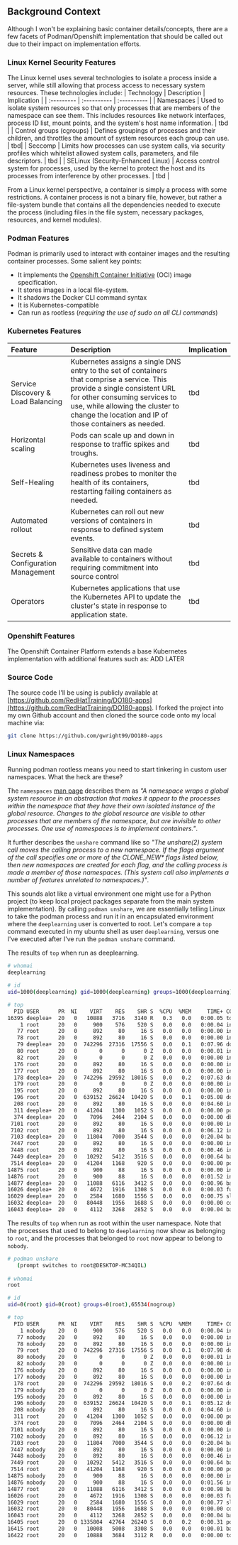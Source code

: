 ## Background Context

Although I won't be explaining basic container details/concepts, there are a few facets of Podman/Openshift implementation that should be called out due to their impact on implementation efforts.

### Linux Kernel Security Features
The Linux kernel uses several technologies to isolate a process inside a server, while still allowing that process access to necessary system resources. These technologies include:
| Technology | Description | Implication |
| :--------- | :---------- | :---------- |
| Namespaces | Used to isolate system resources so that only processes that are members of the namespace can see them. This includes resources like network interfaces, process ID list, mount points, and the system's host name information. | tbd |
| Control groups (cgroups) | Defines groupings of processes and their children, and throttles the amount of system resources each group can use. | tbd|
| Seccomp | Limits how processes can use system calls, via security profiles which whitelist allowed system calls, parameters, and file descriptors. | tbd |
| SELinux (Security-Enhanced Linux) | Access control system for processes, used by the kernel to protect the host and its processes from interference by other processes. | tbd |

From a Linux kernel perspective, a container is simply a process with some restrictions. A container process is not a binary file, however, but rather a file-system bundle that contains all the dependencies needed to execute the process (including files in the file system, necessary packages, resources, and kernel modules).

### Podman Features
Podman is primarily used to interact with container images and the resulting container processes. Some salient key points:
* It implements the [Openshift Container Initiative](https://www.opencontainers.org) (OCI) image specification.
* It stores images in a local file-system.
* It shadows the Docker CLI command syntax
* It is Kubernetes-compatible
* Can run as rootless (_requiring the use of sudo on all CLI commands_)

### Kubernetes Features
| Feature | Description | Implication |
| :------ | :---------- | :---------- |
| Service Discovery & Load Balancing| Kubernetes assigns a single DNS entry to the set of containers that comprise a service. This provide a single consistent URL for other consuming services to use, while allowing the cluster to change the location and IP of those containers as needed. | tbd |
| Horizontal scaling | Pods can scale up and down in response to traffic spikes and troughs. |  tbd |
| Self-Healing | Kubernetes uses liveness and readiness probes to moniter the health of its containers, restarting failing containers as needed. | tbd |
| Automated rollout | Kubernetes can roll out new versions of containers in response to defined system events. | tbd |
| Secrets & Configuration Management | Sensitive data can made available to containers without requiring commitment into source control | tbd |
| Operators | Kubernetes applications that use the Kubernetes API to update the cluster's state in response to application state. | tbd | 


### Openshift Features
The Openshift Container Platform extends a base Kubernetes implementation with additional features such as:
ADD LATER


### Source Code
The source code I'll be using is publicly available at [https://github.com/RedHatTraining/DO180-apps](https://github.com/RedHatTraining/DO180-apps). I forked the project into my own Github account and then cloned the source code onto my local machine via:
```bash
git clone https://github.com/gwright99/DO180-apps
```

### Linux Namespaces
Running podman rootless means you need to start tinkering in custom user namespaces. What the heck are these?

The `namespaces` [man page](https://www.mankier.com/7/namespaces) describes them as _"A namespace wraps a global system resource in an abstraction that makes it appear to the processes within the namespace that they have their own isolated instance of the global resource. Changes to the global resource are visible to other processes that are members of the namespace, but are invisible to other processes. One use of namespaces is to implement containers."_. 

It further describes the `unshare` command like so _"The unshare(2) system call moves the calling process to a new namespace. If the flags argument of the call specifies one or more of the CLONE_NEW* flags listed below, then new namespaces are created for each flag, and the calling process is made a member of those namespaces. (This system call also implements a number of features unrelated to namespaces.)"_.

This sounds alot like a virtual environment one might use for a Python project (to keep local project packages separate from the main system implementation). By calling `podman unshare`, we are essentially telling Linux to take the podman process and run it in an encapsulated environment where the `deeplearning` user is converted to root. Let's compare a `top` command executed in my ubuntu shell as user `deeplearning`, versus one I've executed after I've run the `podman unshare` command.

The results of `top` when run as deeplearning.

```bash
# whomai
deeplearning

# id
uid=1000(deeplearning) gid=1000(deeplearning) groups=1000(deeplearning),4(adm),20(dialout),24(cdrom),25(floppy),27(sudo),29(audio),30(dip),44(video),46(plugdev),117(netdev),1001(docker)

# top
  PID USER      PR  NI    VIRT    RES    SHR S  %CPU  %MEM     TIME+ COMMAND
16395 deeplea+  20   0   10888   3716   3140 R   0.3   0.0   0:00.05 top
    1 root      20   0     900    576    520 S   0.0   0.0   0:00.04 init
   77 root      20   0     892     80     16 S   0.0   0.0   0:00.00 init
   78 root      20   0     892     80     16 S   0.0   0.0   0:00.00 init
   79 deeplea+  20   0  742296  27316  17556 S   0.0   0.1   0:07.96 docker
   80 root      20   0       0      0      0 Z   0.0   0.0   0:00.01 init
   82 root      20   0       0      0      0 Z   0.0   0.0   0:00.00 init
  176 root      20   0     892     80     16 S   0.0   0.0   0:00.00 init
  177 root      20   0     892     80     16 S   0.0   0.0   0:00.00 init
  178 deeplea+  20   0  742296  29592  18016 S   0.0   0.2   0:07.63 docker
  179 root      20   0       0      0      0 Z   0.0   0.0   0:00.00 init
  195 root      20   0     892     80     16 S   0.0   0.0   0:00.00 init
  196 root      20   0  639152  26624  10420 S   0.0   0.1   0:05.08 docker-desktop-
  208 root      20   0     892     80     16 S   0.0   0.0   0:04.60 init
  311 deeplea+  20   0   41204   1300   1052 S   0.0   0.0   0:00.00 podman pause
  374 deeplea+  20   0    7096   2464   2104 S   0.0   0.0   0:00.00 dbus-daemon
 7101 root      20   0     892     80     16 S   0.0   0.0   0:00.00 init
 7102 root      20   0     892     80     16 S   0.0   0.0   0:06.12 init
 7103 deeplea+  20   0   11804   7000   3544 S   0.0   0.0   0:20.04 bash
 7447 root      20   0     892     80     16 S   0.0   0.0   0:00.00 init
 7448 root      20   0     892     80     16 S   0.0   0.0   0:00.46 init
 7449 deeplea+  20   0   10292   5412   3516 S   0.0   0.0   0:00.64 bash
 7514 deeplea+  20   0   41204   1168    920 S   0.0   0.0   0:00.00 podman pause
14875 root      20   0     900     88     16 S   0.0   0.0   0:00.00 init
14876 root      20   0     900     88     16 S   0.0   0.0   0:01.52 init
14877 deeplea+  20   0   11088   6116   3412 S   0.0   0.0   0:00.96 bash
16026 deeplea+  20   0    4672   1916   1308 S   0.0   0.0   0:00.03 fuse-overlayfs
16029 deeplea+  20   0    2584   1680   1556 S   0.0   0.0   0:00.75 slirp4netns
16032 deeplea+  20   0   80448   1956   1688 S   0.0   0.0   0:00.00 conmon
16043 deeplea+  20   0    4112   3268   2852 S   0.0   0.0   0:00.04 bash
```

The results of `top` when run as root within the user namespace. Note that the processes that used to belong to `deeplearning` now show as belonging to `root`, and the processes that belonged to `root` now appear to belong to `nobody`.

```bash
# podman unshare
   (prompt switches to root@DESKTOP-MC34QIL)
   
# whomai
root

# id
uid=0(root) gid=0(root) groups=0(root),65534(nogroup)

# top
  PID USER      PR  NI    VIRT    RES    SHR S  %CPU  %MEM     TIME+ COMMAND
    1 nobody    20   0     900    576    520 S   0.0   0.0   0:00.04 init
   77 nobody    20   0     892     80     16 S   0.0   0.0   0:00.00 init
   78 nobody    20   0     892     80     16 S   0.0   0.0   0:00.00 init
   79 root      20   0  742296  27316  17556 S   0.0   0.1   0:07.98 docker
   80 nobody    20   0       0      0      0 Z   0.0   0.0   0:00.01 init
   82 nobody    20   0       0      0      0 Z   0.0   0.0   0:00.00 init
  176 nobody    20   0     892     80     16 S   0.0   0.0   0:00.00 init
  177 nobody    20   0     892     80     16 S   0.0   0.0   0:00.00 init
  178 root      20   0  742296  29592  18016 S   0.0   0.2   0:07.64 docker
  179 nobody    20   0       0      0      0 Z   0.0   0.0   0:00.00 init
  195 nobody    20   0     892     80     16 S   0.0   0.0   0:00.00 init
  196 nobody    20   0  639152  26624  10420 S   0.0   0.1   0:05.12 docker-desktop-
  208 nobody    20   0     892     80     16 S   0.0   0.0   0:04.60 init
  311 root      20   0   41204   1300   1052 S   0.0   0.0   0:00.00 podman pause
  374 root      20   0    7096   2464   2104 S   0.0   0.0   0:00.00 dbus-daemon
 7101 nobody    20   0     892     80     16 S   0.0   0.0   0:00.00 init
 7102 nobody    20   0     892     80     16 S   0.0   0.0   0:06.12 init
 7103 root      20   0   11804   7000   3544 S   0.0   0.0   0:20.04 bash
 7447 nobody    20   0     892     80     16 S   0.0   0.0   0:00.00 init
 7448 nobody    20   0     892     80     16 S   0.0   0.0   0:00.46 init
 7449 root      20   0   10292   5412   3516 S   0.0   0.0   0:00.64 bash
 7514 root      20   0   41204   1168    920 S   0.0   0.0   0:00.00 podman pause
14875 nobody    20   0     900     88     16 S   0.0   0.0   0:00.00 init
14876 nobody    20   0     900     88     16 S   0.0   0.0   0:01.56 init
14877 root      20   0   11088   6116   3412 S   0.0   0.0   0:00.98 bash
16026 root      20   0    4672   1916   1308 S   0.0   0.0   0:00.03 fuse-overlayfs
16029 root      20   0    2584   1680   1556 S   0.0   0.0   0:00.77 slirp4netns
16032 root      20   0   80448   1956   1688 S   0.0   0.0   0:00.00 conmon
16043 root      20   0    4112   3268   2852 S   0.0   0.0   0:00.04 bash
16405 root      20   0 1335804  42764  26240 S   0.0   0.2   0:00.31 podman
16415 root      20   0   10008   5008   3308 S   0.0   0.0   0:00.01 bash
16422 root      20   0   10888   3684   3112 R   0.0   0.0   0:00.00 top
```


